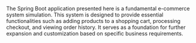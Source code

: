 The Spring Boot application presented here is a fundamental e-commerce system simulation. 
 This system is designed to provide essential functionalities such as adding products to a shopping cart, processing checkout, and viewing order history. 
 It serves as a foundation for further expansion and customization based on specific business requirements.
